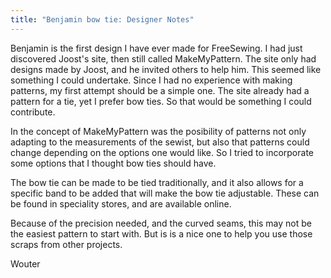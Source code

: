 ```yaml
---
title: "Benjamin bow tie: Designer Notes"
---
```


Benjamin is the first design I have ever made for FreeSewing. I had just discovered Joost's site, then
still called MakeMyPattern. The site only had designs made by Joost, and he invited others to help 
him. This seemed like something I could undertake. Since I had no experience with making patterns,
my first attempt should be a simple one. The site already had a pattern for a tie, yet I prefer bow ties. 
So that would be something I could contribute.

In the concept of MakeMyPattern was the posibility of patterns not only adapting to the measurements of
the sewist, but also that patterns could change depending on the options one would like. So I tried
to incorporate some options that I thought bow ties should have. 

The bow tie can be made to be tied traditionally, and it also allows for a specific band to be added 
that will make the bow tie adjustable. These can be found in speciality stores, and are available online.

Because of the precision needed, and the curved seams, this may not be the easiest pattern to start
with. But is is a nice one to help you use those scraps from other projects.

Wouter


